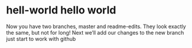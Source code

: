 # hell-world 	hello world
Now you have two branches, master and readme-edits. They look exactly the same, but not for long! Next we’ll add our changes to the new branch
just start to work with github
